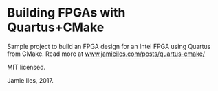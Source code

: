 # Building FPGAs with Quartus+CMake

Sample project to build an FPGA design for an Intel FPGA using Quartus from
CMake.  Read more at www.jamieiles.com/posts/quartus-cmake/

MIT licensed.

Jamie Iles, 2017.
